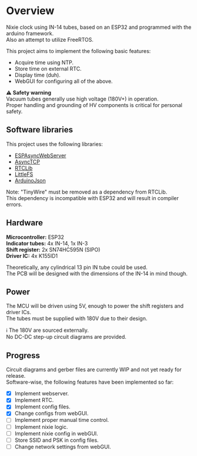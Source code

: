 # Overview
Nixie clock using IN-14 tubes, based on an ESP32 and programmed with the arduino framework.<br/>
Also an attempt to utilize FreeRTOS.

This project aims to implement the following basic features:
 - Acquire time using NTP.
 - Store time on external RTC.
 - Display time (duh).
 - WebGUI for configuring all of the above. 

:warning: **Safety warning**</br>
Vacuum tubes generally use high voltage (180V+) in operation.<br/>
Proper handling and grounding of HV components is critical for personal safety.

## Software libraries
This project uses the following libraries:<br/>
- [ESPAsyncWebServer](https://github.com/me-no-dev/ESPAsyncWebServer)<br/>
- [AsyncTCP](https://github.com/me-no-dev/AsyncTCP)<br/>
- [RTCLib](https://github.com/adafruit/RTClib)<br/>
- [LittleFS](https://github.com/lorol/LITTLEFS)<br/>
- [ArduinoJson](https://github.com/bblanchon/ArduinoJson)<br/>

Note: "TinyWire" must be removed as a dependency from RTCLib.<br/>
This dependency is incompatible with ESP32 and will result in compiler errors.

## Hardware
**Microcontroller:** ESP32</br>
**Indicator tubes:** 4x IN-14, 1x IN-3</br>
**Shift register:** 2x SN74HC595N (SIPO)</br>
**Driver IC:** 4x K155ID1

Theoretically, any cylindrical 13 pin IN tube could be used.<br/>
The PCB will be designed with the dimensions of the IN-14 in mind though.

## Power
The MCU will be driven using 5V, enough to power the shift registers and driver ICs.<br/>
The tubes must be supplied with 180V due to their design.

:information_source: The 180V are sourced externally.<br/>
No DC-DC step-up circuit diagrams are provided.

## Progress
Circuit diagrams and gerber files are currently WIP and not yet ready for release.<br/>
Software-wise, the following features have been implemented so far:
 - [X] Implement webserver.
 - [X] Implement RTC.
 - [X] Implement config files.
 - [X] Change configs from webGUI.
 - [ ] Implement proper manual time control.
 - [ ] Implement nixie logic.
 - [ ] Implement nixie config in webGUI.
 - [ ] Store SSID and PSK in config files.
 - [ ] Change network settings from webGUI.